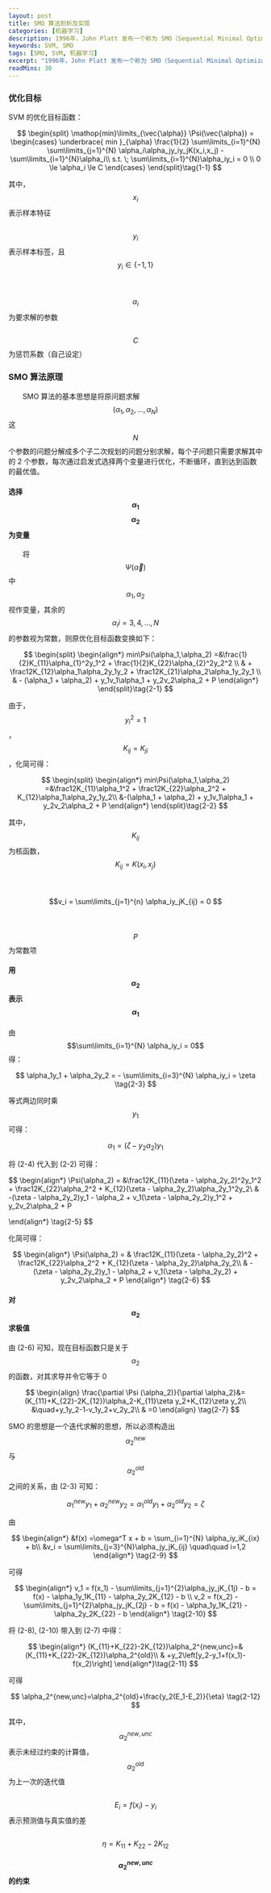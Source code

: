 ```yaml
---
layout: post
title: SMO 算法剖析及实现
categories: [机器学习]
description: 1996年，John Platt 发布一个称为 SMO（Sequential Minimal Optimization，序列最小优化）的强大算法，用于训练 SVM，该算法的核心思想是将原问题分解成多个小问题分别进行优化求解。
keywords: SVM, SMO
tags: [SMO, SVM, 机器学习]
excerpt: "1996年，John Platt 发布一个称为 SMO（Sequential Minimal Optimization，序列最小优化）的强大算法，用于训练 SVM，该算法的核心思想是将原问题分解成多个小问题分别进行优化求解。"
readMins: 30
---
```


### 优化目标

SVM 的优化目标函数：

$$
\begin{split}
    \mathop{min}\limits_{\vec{\alpha}} \Psi(\vec{\alpha}) = \begin{cases}
        \underbrace{ min }_{\alpha}  \frac{1}{2} \sum\limits_{i=1}^{N} \sum\limits_{j=1}^{N} \alpha_i\alpha_jy_iy_jK(x_i,x_j) - \sum\limits_{i=1}^{N}\alpha_i\\
        s.t. \; \sum\limits_{i=1}^{N}\alpha_iy_i = 0 \\
        0 \le \alpha_i \le C
    \end{cases}
\end{split}\tag{1-1}
$$

其中，$$x_i$$ 表示样本特征<br/>
　　$$y_i$$ 表示样本标签，且 $$y_i \in \{-1,1\}$$ <br/>
　　$$\alpha_i$$ 为要求解的参数 <br/>
　　$$C$$ 为惩罚系数（自己设定）

### SMO 算法原理
　　SMO 算法的基本思想是将原问题求解 $$(\alpha_1,\alpha_2,...,\alpha_N)$$ 这 $$N$$ 个参数的问题分解成多个子二次规划的问题分别求解，每个子问题只需要求解其中的 2 个参数，每次通过启发式选择两个变量进行优化，不断循环，直到达到函数的最优值。

#### 选择 $$\alpha_1$$ $$\alpha_2$$ 为变量
　　将 $$\Psi(\vec{\alpha})$$ 中 $$\alpha_1,\alpha_2$$ 视作变量，其余的 $$\alpha_i i=3,4,...,N$$ 的参数视为常数，则原优化目标函数变换如下：

$$
\begin{split}
\begin{align*}
    min\Psi(\alpha_1,\alpha_2)  =&\frac{1}{2}K_{11}\alpha_{1}^2y_1^2 + \frac{1}{2}K_{22}\alpha_{2}^2y_2^2 \\
   & + \frac12K_{12}\alpha_1\alpha_2y_1y_2 + \frac12K_{21}\alpha_2\alpha_1y_2y_1 \\
   & - (\alpha_1 + \alpha_2)  + y_1v_1\alpha_1 + y_2v_2\alpha_2 + P
\end{align*}
\end{split}\tag{2-1}
$$

由于，$$y_i^2 = 1$$，$$K_{ij}= K_{ji}$$，化简可得：

$$
\begin{split}
\begin{align*}
    min\Psi(\alpha_1,\alpha_2) 
       =&\frac12K_{11}\alpha_1^2 + \frac12K_{22}\alpha_2^2 + K_{12}\alpha_1\alpha_2y_1y_2\\ 
       &-(\alpha_1 + \alpha_2) + y_1v_1\alpha_1 + y_2v_2\alpha_2 + P
\end{align*}
\end{split}\tag{2-2}
$$

其中，$$K_{ij}$$ 为核函数，$$K_{ij} = K(x_i,x_j)$$<br/>
　　$$v_i = \sum\limits_{j=1}^{n} \alpha_iy_jK_{ij} = 0 $$ <br/>
　　$$P$$ 为常数项

#### 用 $$\alpha_2$$ 表示 $$\alpha_1$$

由 $$\sum\limits_{i=1}^{N} \alpha_iy_i = 0$$ 得：

$$
    \alpha_1y_1 + \alpha_2y_2 = - \sum\limits_{i=3}^{N} \alpha_iy_i = \zeta \tag{2-3}
$$

等式两边同时乘 $$y_1$$ 可得：

$$
    \alpha_1 = (\zeta - y_2\alpha_2)y_1 \tag{2-4}
$$

将 (2-4) 代入到 (2-2) 可得：

$$
\begin{align*}
    \Psi(\alpha_2) = &\frac12K_{11}(\zeta - \alpha_2y_2)^2y_1^2 + \frac12K_{22}\alpha_2^2 + K_{12}(\zeta - \alpha_2y_2)\alpha_2y_1^2y_2\\
                    & -(\zeta - \alpha_2y_2)y_1 - \alpha_2 + v_1(\zeta - \alpha_2y_2)y_1^2 + y_2v_2\alpha_2 + P

\end{align*} \tag{2-5}
$$

化简可得：

$$
    \begin{align*}
        \Psi(\alpha_2) = & \frac12K_{11}(\zeta - \alpha_2y_2)^2 + \frac12K_{22}\alpha_2^2 + K_{12}(\zeta - \alpha_2y_2)\alpha_2y_2\\
        & -(\zeta - \alpha_2y_2)y_1 - \alpha_2 + v_1(\zeta - \alpha_2y_2) + y_2v_2\alpha_2 + P
    \end{align*} \tag{2-6}
$$

#### 对 $$\alpha_2$$ 求极值
由 (2-6) 可知，现在目标函数只是关于 $$\alpha_2$$ 的函数，对其求导并令它等于 0 

$$
\begin{align}
    \frac{\partial \Psi (\alpha_2)}{\partial \alpha_2}&=(K_{11}+K_{22}-2K_{12})\alpha_2-K_{11}\zeta y_2+K_{12}\zeta y_2\\
    &\quad+y_1y_2-1-v_1y_2+v_2y_2\\
    & =0
\end{align} \tag{2-7}
$$

SMO 的思想是一个迭代求解的思想，所以必须构造出 $$\alpha_2^{new}$$ 与 $$\alpha_2^{old}$$ 之间的关系，由 (2-3) 可知：

$$
    \alpha_1^{new}y_1 + \alpha_2^{new}y_2 = \alpha_1^{old}y_1 + \alpha_2^{old}y_2 = \zeta \tag{2-8}
$$

由

 $$
 \begin{align*}
    &f(x) =\omega^T x + b  = \sum_{i=1}^{N} \alpha_iy_iK_{ix} + b\\
    &v_i = \sum\limits_{j=3}^{N}\alpha_jy_jK_{ij} \quad\quad i=1,2
 \end{align*} \tag{2-9}
 $$

 可得

 $$
 \begin{align*}
    v_1 = f(x_1) - \sum\limits_{j=1}^{2}\alpha_jy_jK_{1j} - b = f(x) - \alpha_1y_1K_{11} - \alpha_2y_2K_{12} - b \\
    v_2 = f(x_2) - \sum\limits_{j=1}^{2}\alpha_jy_jK_{2j} - b = f(x) - \alpha_1y_1K_{21} - \alpha_2y_2K_{22} - b 
\end{align*} \tag{2-10}
 $$

 将 (2-8), (2-10) 带入到 (2-7) 中得：

 $$
 \begin{align*}
    (K_{11}+K_{22}-2K_{12})\alpha_2^{new,unc}=&(K_{11}+K_{22}-2K_{12})\alpha_2^{old}\\
    & +y_2\left[y_2-y_1+f(x_1)-f(x_2)\right]
\end{align*}\tag{2-11}
 $$

 可得

 $$
    \alpha_2^{new,unc}=\alpha_2^{old}+\frac{y_2(E_1-E_2)}{\eta}
    \tag{2-12}
 $$

其中，$$\alpha_2^{new,unc}$$ 表示未经过约束的计算值，$$\alpha_2^{old}$$ 为上一次的迭代值 <br/>
　　$$E_i = f(x_i) - y_i$$ 表示预测值与真实值的差 <br/>
　　$$\eta=K_{11}+K_{22}-2K_{12} $$ 

#### $$\alpha_2^{new,unc}$$ 的约束
